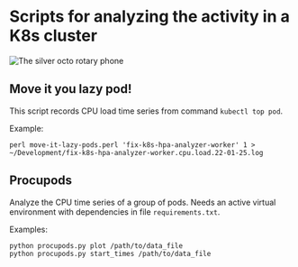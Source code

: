 # Scripts for analyzing the activity in a K8s cluster

![The silver octo rotary phone](https://drive.google.com/uc?export=view&id=1ZNc0teUqKH0lHIP4J_JBeI712Q3nGVM0)

## Move it you lazy pod!
This script records CPU load time series from command `kubectl top pod`.

Example:
```
perl move-it-lazy-pods.perl 'fix-k8s-hpa-analyzer-worker' 1 > ~/Development/fix-k8s-hpa-analyzer-worker.cpu.load.22-01-25.log
```

## Procupods
Analyze the CPU time series of a group of pods. Needs an active virtual environment with dependencies in file `requirements.txt`.

Examples:
```
python procupods.py plot /path/to/data_file
python procupods.py start_times /path/to/data_file
```
